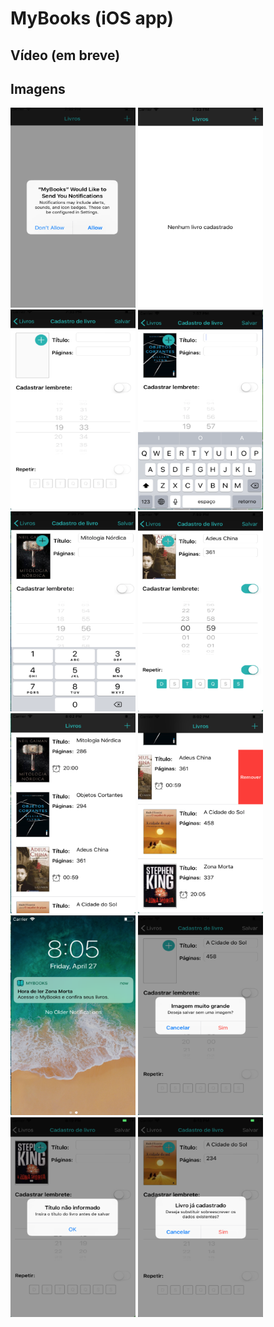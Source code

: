 # MyBooks (iOS app)

## Vídeo (em breve)

## Imagens
<img src="samples/01.png">
<img src="samples/02.png">
<img src="samples/03.png">
<img src="samples/04.png">
<img src="samples/05.png">
<img src="samples/06.png">
<img src="samples/07.png">
<img src="samples/08.png">
<img src="samples/09.png">
<img src="samples/10.png">
<img src="samples/11.png">
<img src="samples/12.png">

<style>
  img {
    display: inline-block;
    width: 200px;
    height: 320px;
  }
</style>